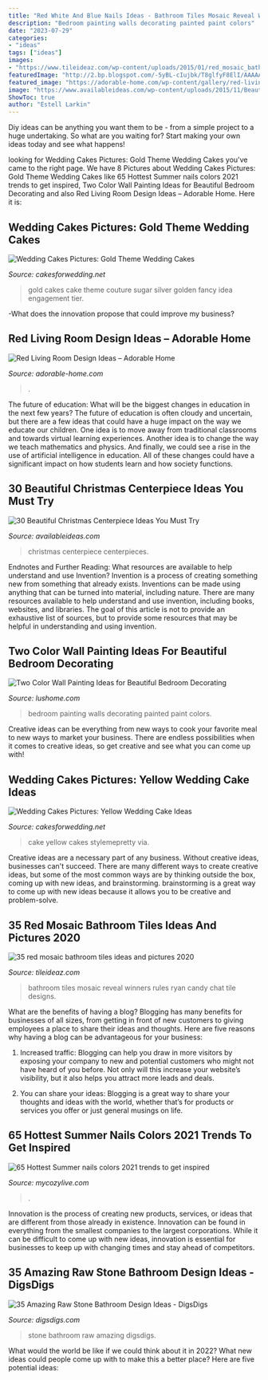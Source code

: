 ```yaml
---
title: "Red White And Blue Nails Ideas - Bathroom Tiles Mosaic Reveal Winners Rules Ryan Candy Chat Tile Designs"
description: "Bedroom painting walls decorating painted paint colors"
date: "2023-07-29"
categories:
- "ideas"
tags: ["ideas"]
images:
- "https://www.tileideaz.com/wp-content/uploads/2015/01/red_mosaic_bathroom_tiles_34.jpg"
featuredImage: "http://2.bp.blogspot.com/-5yBL-cIujbk/T8glfyF8ElI/AAAAAAAAG70/8AyPJ6nYOvk/s1600/gold-wedding-cake-idea.jpg"
featured_image: "https://adorable-home.com/wp-content/gallery/red-living-room-design-ideas/red-living-room-design-ideas-12.jpg"
image: "https://www.availableideas.com/wp-content/uploads/2015/11/Beautiful-Christmas-Centerpieces-20.jpg"
ShowToc: true
author: "Estell Larkin"
---
```



Diy ideas can be anything you want them to be - from a simple project to a huge undertaking. So what are you waiting for? Start making your own ideas today and see what happens!

	

		
looking for Wedding Cakes Pictures: Gold Theme Wedding Cakes you've came to the right page. We have 8 Pictures about Wedding Cakes Pictures: Gold Theme Wedding Cakes like 65 Hottest Summer nails colors 2021 trends to get inspired, Two Color Wall Painting Ideas for Beautiful Bedroom Decorating and also Red Living Room Design Ideas – Adorable Home. Here it is:
		
    
## Wedding Cakes Pictures: Gold Theme Wedding Cakes

<img loading=lazy src="http://2.bp.blogspot.com/-5yBL-cIujbk/T8glfyF8ElI/AAAAAAAAG70/8AyPJ6nYOvk/s1600/gold-wedding-cake-idea.jpg" onerror="this.onerror=null;this.src='https://tse4.mm.bing.net/th?id=OIP.L7Sm3mMJa2zAmxcNAxdhMwAAAA&amp;pid=15.1';" alt="Wedding Cakes Pictures: Gold Theme Wedding Cakes">

_Source: cakesforwedding.net_

>gold cakes cake theme couture sugar silver golden fancy idea engagement tier. 

	

-What does the innovation propose that could improve my business?

    
## Red Living Room Design Ideas – Adorable Home

<img loading=lazy src="https://adorable-home.com/wp-content/gallery/red-living-room-design-ideas/red-living-room-design-ideas-12.jpg" onerror="this.onerror=null;this.src='https://tse1.mm.bing.net/th?id=OIP.vuUFpUsg1a1YP0nbUBBe5wHaJ3&amp;pid=15.1';" alt="Red Living Room Design Ideas – Adorable Home">

_Source: adorable-home.com_

>. 

	

The future of education: What will be the biggest changes in education in the next few years?
The future of education is often cloudy and uncertain, but there are a few ideas that could have a huge impact on the way we educate our children. One idea is to move away from traditional classrooms and towards virtual learning experiences. Another idea is to change the way we teach mathematics and physics. And finally, we could see a rise in the use of artificial intelligence in education. All of these changes could have a significant impact on how students learn and how society functions.

    
## 30 Beautiful Christmas Centerpiece Ideas You Must Try

<img loading=lazy src="https://www.availableideas.com/wp-content/uploads/2015/11/Beautiful-Christmas-Centerpieces-20.jpg" onerror="this.onerror=null;this.src='https://tse4.mm.bing.net/th?id=OIP.j_HTkk1-afGxrMXsRomDAwHaLk&amp;pid=15.1';" alt="30 Beautiful Christmas Centerpiece Ideas You Must Try">

_Source: availableideas.com_

>christmas centerpiece centerpieces. 

	

Endnotes and Further Reading: What resources are available to help understand and use Invention?
Invention is a process of creating something new from something that already exists. Inventions can be made using anything that can be turned into material, including nature. There are many resources available to help understand and use invention, including books, websites, and libraries. The goal of this article is not to provide an exhaustive list of sources, but to provide some resources that may be helpful in understanding and using invention.

    
## Two Color Wall Painting Ideas For Beautiful Bedroom Decorating

<img loading=lazy src="https://www.lushome.com/wp-content/uploads/2016/06/partially-painted-walls-bedroom-decorating-ideas-10.jpg" onerror="this.onerror=null;this.src='https://tse2.mm.bing.net/th?id=OIP.IjqUi1sMOvu3KQyxGgBGsAAAAA&amp;pid=15.1';" alt="Two Color Wall Painting Ideas for Beautiful Bedroom Decorating">

_Source: lushome.com_

>bedroom painting walls decorating painted paint colors. 

	

Creative ideas can be everything from new ways to cook your favorite meal to new ways to market your business. There are endless possibilities when it comes to creative ideas, so get creative and see what you can come up with!

    
## Wedding Cakes Pictures: Yellow Wedding Cake Ideas

<img loading=lazy src="http://1.bp.blogspot.com/-SVMVUSch25g/Tu6v5M9IQpI/AAAAAAAAFSQ/cA7c0PHs6vA/s1600/yellow-scallop-wedding-cake-.jpg" onerror="this.onerror=null;this.src='https://tse4.mm.bing.net/th?id=OIP.Zb1sjFulGF25lpfx0ZrqXwHaLH&amp;pid=15.1';" alt="Wedding Cakes Pictures: Yellow Wedding Cake Ideas">

_Source: cakesforwedding.net_

>cake yellow cakes stylemepretty via. 

	

Creative ideas are a necessary part of any business. Without creative ideas, businesses can't succeed. There are many different ways to create creative ideas, but some of the most common ways are by thinking outside the box, coming up with new ideas, and brainstorming. brainstorming is a great way to come up with new ideas because it allows you to be creative and problem-solve.

    
## 35 Red Mosaic Bathroom Tiles Ideas And Pictures 2020

<img loading=lazy src="https://www.tileideaz.com/wp-content/uploads/2015/01/red_mosaic_bathroom_tiles_34.jpg" onerror="this.onerror=null;this.src='https://tse3.mm.bing.net/th?id=OIP.JohrBSgqADVhew6-4Zo1vwHaLH&amp;pid=15.1';" alt="35 red mosaic bathroom tiles ideas and pictures 2020">

_Source: tileideaz.com_

>bathroom tiles mosaic reveal winners rules ryan candy chat tile designs. 

	

What are the benefits of having a blog?
Blogging has many benefits for businesses of all sizes, from getting in front of new customers to giving employees a place to share their ideas and thoughts. Here are five reasons why having a blog can be advantageous for your business: 
1. Increased traffic: Blogging can help you draw in more visitors by exposing your company to new and potential customers who might not have heard of you before. Not only will this increase your website’s visibility, but it also helps you attract more leads and deals. 

2. You can share your ideas: Blogging is a great way to share your thoughts and ideas with the world, whether that’s for products or services you offer or just general musings on life.

    
## 65 Hottest Summer Nails Colors 2021 Trends To Get Inspired

<img loading=lazy src="https://mycozylive.com/wp-content/uploads/2021/05/46.jpg" onerror="this.onerror=null;this.src='https://tse3.mm.bing.net/th?id=OIP.YLNn-e8p440az4oqsNvU6QHaLH&amp;pid=15.1';" alt="65 Hottest Summer nails colors 2021 trends to get inspired">

_Source: mycozylive.com_

>. 

	

Innovation is the process of creating new products, services, or ideas that are different from those already in existence. Innovation can be found in everything from the smallest companies to the largest corporations. While it can be difficult to come up with new ideas, innovation is essential for businesses to keep up with changing times and stay ahead of competitors.

    
## 35 Amazing Raw Stone Bathroom Design Ideas - DigsDigs

<img loading=lazy src="https://www.digsdigs.com/photos/stone-bathroom-design-ideas-006.jpg" onerror="this.onerror=null;this.src='https://tse2.mm.bing.net/th?id=OIP.MgYnoLyV5QjbcYIl0Yi0zwAAAA&amp;pid=15.1';" alt="35 Amazing Raw Stone Bathroom Design Ideas - DigsDigs">

_Source: digsdigs.com_

>stone bathroom raw amazing digsdigs. 

	

What would the world be like if we could think about it in 2022? What new ideas could people come up with to make this a better place? Here are five potential ideas:

